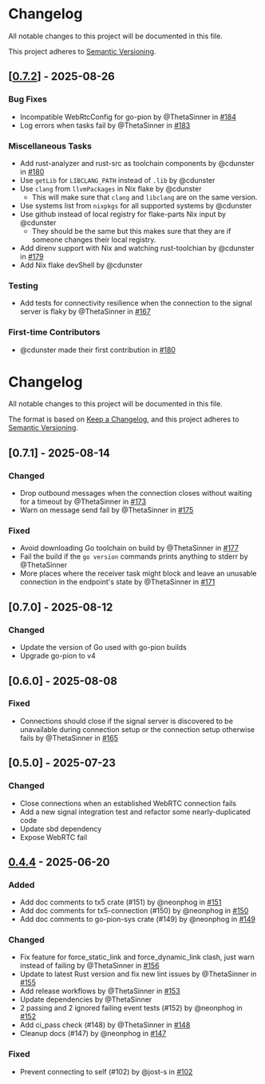 # Changelog

All notable changes to this project will be documented in this file.

This project adheres to [Semantic Versioning](https://semver.org/spec/v2.0.0.html).

## \[[0.7.2](https://github.com/holochain/tx5/compare/v0.7.1...v0.7.2)\] - 2025-08-26

### Bug Fixes

- Incompatible WebRtcConfig for go-pion by @ThetaSinner in [#184](https://github.com/holochain/tx5/pull/184)
- Log errors when tasks fail by @ThetaSinner in [#183](https://github.com/holochain/tx5/pull/183)

### Miscellaneous Tasks

- Add rust-analyzer and rust-src as toolchain components by @cdunster in [#180](https://github.com/holochain/tx5/pull/180)
- Use `getLib` for `LIBCLANG_PATH` instead of `.lib` by @cdunster
- Use `clang` from `llvmPackages` in Nix flake by @cdunster
  - This will make sure that `clang` and `libclang` are on the same version.
- Use systems list from `nixpkgs` for all supported systems by @cdunster
- Use github instead of local registry for flake-parts Nix input by @cdunster
  - They should be the same but this makes sure that they are if someone changes their local registry.
- Add direnv support with Nix and watching rust-toolchian by @cdunster in [#179](https://github.com/holochain/tx5/pull/179)
- Add Nix flake devShell by @cdunster

### Testing

- Add tests for connectivity resilience when the connection to the signal server is flaky by @ThetaSinner in [#167](https://github.com/holochain/tx5/pull/167)

### First-time Contributors

- @cdunster made their first contribution in [#180](https://github.com/holochain/tx5/pull/180)
# Changelog

All notable changes to this project will be documented in this file.

The format is based on [Keep a Changelog](https://keepachangelog.com/en/1.0.0/),
and this project adheres to [Semantic Versioning](https://semver.org/spec/v2.0.0.html).

## [0.7.1] - 2025-08-14

### Changed

- Drop outbound messages when the connection closes without waiting for a timeout by @ThetaSinner in [#173](https://github.com/holochain/tx5/pull/173)
- Warn on message send fail by @ThetaSinner in [#175](https://github.com/holochain/tx5/pull/175)

### Fixed

- Avoid downloading Go toolchain on build by @ThetaSinner in [#177](https://github.com/holochain/tx5/pull/177)
- Fail the build if the `go version` commands prints anything to stderr by @ThetaSinner
- More places where the receiver task might block and leave an unusable connection in the endpoint's state by @ThetaSinner in [#171](https://github.com/holochain/tx5/pull/171)

## [0.7.0] - 2025-08-12

### Changed

- Update the version of Go used with go-pion builds
- Upgrade go-pion to v4

## [0.6.0] - 2025-08-08

### Fixed

- Connections should close if the signal server is discovered to be unavailable during connection setup or the connection setup otherwise fails by @ThetaSinner in [#165](https://github.com/holochain/tx5/pull/165)

## [0.5.0] - 2025-07-23

### Changed

- Close connections when an established WebRTC connection fails
- Add a new signal integration test and refactor some nearly-duplicated code
- Update sbd dependency
- Expose WebRTC fail

## [0.4.4] - 2025-06-20

### Added

- Add doc comments to tx5 crate (#151) by @neonphog in [#151](https://github.com/holochain/tx5/pull/151)
- Add doc comments for tx5-connection (#150) by @neonphog in [#150](https://github.com/holochain/tx5/pull/150)
- Add doc comments to go-pion-sys crate (#149) by @neonphog in [#149](https://github.com/holochain/tx5/pull/149)

### Changed

- Fix feature for force_static_link and force_dynamic_link clash, just warn instead of failing by @ThetaSinner in [#156](https://github.com/holochain/tx5/pull/156)
- Update to latest Rust version and fix new lint issues by @ThetaSinner in [#155](https://github.com/holochain/tx5/pull/155)
- Add release workflows by @ThetaSinner in [#153](https://github.com/holochain/tx5/pull/153)
- Update dependencies by @ThetaSinner
- 2 passing and 2 ignored failing event tests (#152) by @neonphog in [#152](https://github.com/holochain/tx5/pull/152)
- Add ci_pass check (#148) by @ThetaSinner in [#148](https://github.com/holochain/tx5/pull/148)
- Cleanup docs (#147) by @neonphog in [#147](https://github.com/holochain/tx5/pull/147)

### Fixed

- Prevent connecting to self (#102) by @jost-s in [#102](https://github.com/holochain/tx5/pull/102)

[0.4.4]: https://github.com/holochain/tx5/compare/v0.4.3..v0.4.4

<!-- generated by git-cliff -->
